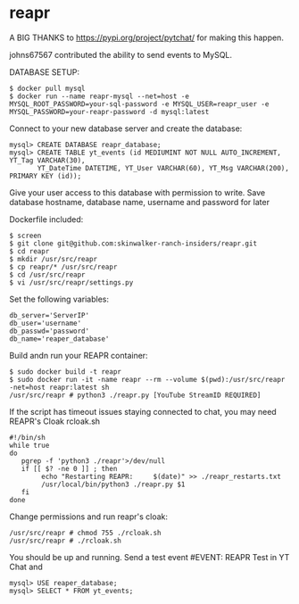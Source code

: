 # reapr

A BIG THANKS to https://pypi.org/project/pytchat/ for making this happen.

johns67567 contributed the ability to send events to MySQL.

DATABASE SETUP:
```
$ docker pull mysql
$ docker run --name reapr-mysql --net=host -e MYSQL_ROOT_PASSWORD=your-sql-password -e MYSQL_USER=reapr_user -e MYSQL_PASSWORD=your-reapr-password -d mysql:latest
```
Connect to your new database server and create the database:
```
mysql> CREATE DATABASE reapr_database;
mysql> CREATE TABLE yt_events (id MEDIUMINT NOT NULL AUTO_INCREMENT, YT_Tag VARCHAR(30),
       YT_DateTime DATETIME, YT_User VARCHAR(60), YT_Msg VARCHAR(200), PRIMARY KEY (id));
```
Give your user access to this database with permission to write.
Save database hostname, database name, username and password for later

Dockerfile included:
```
$ screen
$ git clone git@github.com:skinwalker-ranch-insiders/reapr.git
$ cd reapr
$ mkdir /usr/src/reapr
$ cp reapr/* /usr/src/reapr
$ cd /usr/src/reapr
$ vi /usr/src/reapr/settings.py
```

Set the following variables:
```
db_server='ServerIP'
db_user='username'
db_passwd='password'
db_name='reaper_database'
```
Build andn run your REAPR container:
```
$ sudo docker build -t reapr
$ sudo docker run -it -name reapr --rm --volume $(pwd):/usr/src/reapr -net=host reapr:latest sh
/usr/src/reapr # python3 ./reapr.py [YouTube StreamID REQUIRED]
```
If the script has timeout issues staying connected to chat, you may need REAPR's Cloak
rcloak.sh
```
#!/bin/sh
while true
do
   pgrep -f 'python3 ./reapr'>/dev/null
   if [[ $? -ne 0 ]] ; then
        echo "Restarting REAPR:     $(date)" >> ./reapr_restarts.txt
        /usr/local/bin/python3 ./reapr.py $1
   fi
done
```
Change permissions and run reapr's cloak:
```
/usr/src/reapr # chmod 755 ./rcloak.sh
/usr/src/reapr # ./rcloak.sh
```
You should be up and running. Send a test event #EVENT: REAPR Test in YT Chat and 
```
mysql> USE reaper_database;
mysql> SELECT * FROM yt_events;
```

